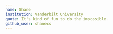 ```yaml
---
name: Shane
institution: Vanderbilt University
quote: It's kind of fun to do the impossible.
github_user: shanecs
---
```

